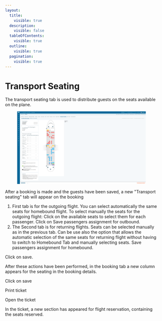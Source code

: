 ```yaml
---
layout:
  title:
    visible: true
  description:
    visible: false
  tableOfContents:
    visible: true
  outline:
    visible: true
  pagination:
    visible: true
---
```


# Transport Seating

The transport seating tab is used to distribute guests on the seats available on the plane.&#x20;

<figure><img src="../../.gitbook/assets/image (2) (1) (1) (1) (1) (1) (1) (1) (1) (1) (1) (1).png" alt=""><figcaption></figcaption></figure>

After a booking is made and the guests have been saved, a new "Transport seating" tab will appear on the booking&#x20;

1. First tab is for the outgoing flight. You can select automatically the same seats for homebound flight. To select manually the seats for the outgoing flight: Click on the available seats to select them for each passenger. Click on Save passengers assignment for outbound.&#x20;
2. The Second tab is for returning flights. Seats can be selected manually as in the previous tab. Can be use also the option that allows the automatic selection of the same seats for returning flight without having to switch to Homebound Tab and manually selecting seats. Save passengers assignment for homebound.&#x20;

Click on save.&#x20;

After these actions have been performed, in the booking tab a new column appears for the seating in the booking details.&#x20;

Click on save&#x20;

Print ticket&#x20;

Open the ticket&#x20;

In the ticket, a new section has appeared for flight reservation, containing the seats reserved.

